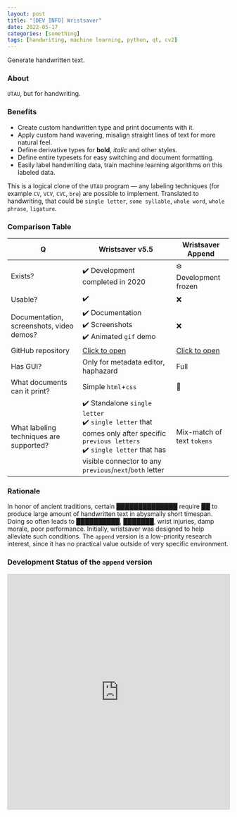 ```yaml
---
layout: post
title: "[DEV INFO] Wristsaver"
date: 2022-05-17
categories: [something]
tags: [handwriting, machine learning, python, qt, cv2]
---
```


Generate handwritten text.

<!--more-->

### About

`UTAU`, but for handwriting.

### Benefits

- Create custom handwritten type and print documents with it.
- Apply custom hand wavering, misalign straight lines of text for more natural feel.
- Define derivative types for **bold**, *italic* and other styles.
- Define entire typesets for easy switching and document formatting.
- Easily label handwriting data, train machine learning algorithms on this labeled data.

This is a logical clone of the `UTAU` program — any labeling techniques (for example `CV`, `VCV`, `CVC`, `bre`) are possible to implement. Translated to handwriting, that could be `single letter`, `some syllable`, `whole word`, `whole phrase`, `ligature`.

### Comparison Table

| Q | Wristsaver v5.5 | Wristsaver Append |
| --- | --- | --- |
| Exists? | ✔️ Development completed in 2020 | ❄️ Development frozen |
| Usable? | ✔️ | ❌ |
| Documentation, screenshots, video demos? | ✔️ Documentation<br>✔️ Screenshots<br>✔️ Animated `gif` demo | ❌ |
| GitHub repository | [Click to open](https://github.com/gggrv/edu_archive_wristsaver_v5.5) | [Click to open](https://github.com/gggrv/wristsaver_append) |
| Has GUI? | Only for metadata editor, haphazard | Full |
| What documents can it print? | Simple `html`+`css` | 🤔 |
| What labeling techniques are supported? | ✔️ Standalone `single letter`<br>✔️ `single letter` that comes only after specific `previous letters`<br>✔️ `single letter` that has visible connector to any `previous`/`next`/`both` letter | Mix-match of text `tokens` |

### Rationale

In honor of ancient traditions, certain ██████████████ require ██ to produce large amount of handwritten text in abysmally short timespan. Doing so often leads to ██████████, ███████, wrist injuries, damp morale, poor performance. Initially, wristsaver was designed to help alleviate such conditions. The `append` version is a low-priority research interest, since it has no practical value outside of very specific environment.

### Development Status of the `append` version

<iframe class="airtable-embed" src="https://airtable.com/embed/shrL3loO2LIA3xI7w?backgroundColor=grayLight&viewControls=on" frameborder="0" onmousewheel="" width="100%" height="533" style="background: transparent; border: 1px solid #ccc;"></iframe>
